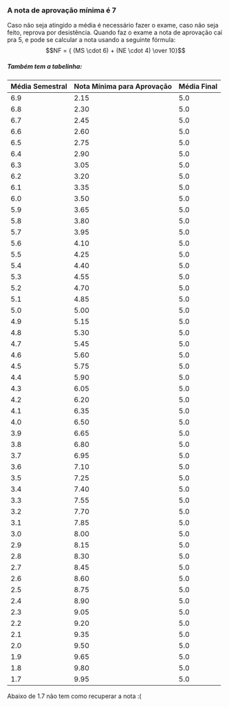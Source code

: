 ### A nota de aprovação mínima é 7
Caso não seja atingido a média é necessário fazer o exame, caso não seja feito, reprova por desistência.
Quando faz o exame a nota de aprovação caí pra 5, e pode se calcular a nota usando a seguinte fórmula:
$$NF = { (MS \cdot 6) + (NE \cdot 4) \over 10}$$

##### Também tem a tabelinha:

| Média Semestral | Nota Mínima para Aprovação | Média Final |
|------------------|-----------------------------|------------|
| 6.9            | 2.15                        | 5.0        |
| 6.8            | 2.30                        | 5.0        |
| 6.7            | 2.45                        | 5.0        |
| 6.6            | 2.60                        | 5.0        |
| 6.5            | 2.75                        | 5.0        |
| 6.4            | 2.90                        | 5.0        |
| 6.3            | 3.05                        | 5.0        |
| 6.2            | 3.20                        | 5.0        |
| 6.1            | 3.35                        | 5.0        |
| 6.0            | 3.50                        | 5.0        |
| 5.9            | 3.65                        | 5.0        |
| 5.8            | 3.80                        | 5.0        |
| 5.7            | 3.95                        | 5.0        |
| 5.6            | 4.10                        | 5.0        |
| 5.5            | 4.25                        | 5.0        |
| 5.4            | 4.40                        | 5.0        |
| 5.3            | 4.55                        | 5.0        |
| 5.2            | 4.70                        | 5.0        |
| 5.1            | 4.85                        | 5.0        |
| 5.0            | 5.00                        | 5.0        |
| 4.9            | 5.15                        | 5.0        |
| 4.8            | 5.30                        | 5.0        |
| 4.7            | 5.45                        | 5.0        |
| 4.6            | 5.60                        | 5.0        |
| 4.5            | 5.75                        | 5.0        |
| 4.4            | 5.90                        | 5.0        |
| 4.3            | 6.05                        | 5.0        |
| 4.2            | 6.20                        | 5.0        |
| 4.1            | 6.35                        | 5.0        |
| 4.0            | 6.50                        | 5.0        |
| 3.9            | 6.65                        | 5.0        |
| 3.8            | 6.80                        | 5.0        |
| 3.7            | 6.95                        | 5.0        |
| 3.6            | 7.10                        | 5.0        |
| 3.5            | 7.25                        | 5.0        |
| 3.4            | 7.40                        | 5.0        |
| 3.3            | 7.55                        | 5.0        |
| 3.2            | 7.70                        | 5.0        |
| 3.1            | 7.85                        | 5.0        |
| 3.0            | 8.00                        | 5.0        |
| 2.9            | 8.15                        | 5.0        |
| 2.8            | 8.30                        | 5.0        |
| 2.7            | 8.45                        | 5.0        |
| 2.6            | 8.60                        | 5.0        |
| 2.5            | 8.75                        | 5.0        |
| 2.4            | 8.90                        | 5.0        |
| 2.3            | 9.05                        | 5.0        |
| 2.2            | 9.20                        | 5.0        |
| 2.1            | 9.35                        | 5.0        |
| 2.0            | 9.50                        | 5.0        |
| 1.9            | 9.65                        | 5.0        |
| 1.8            | 9.80                        | 5.0        |
| 1.7            | 9.95                        | 5.0        |

Abaixo de 1.7 não tem como recuperar a nota :(
